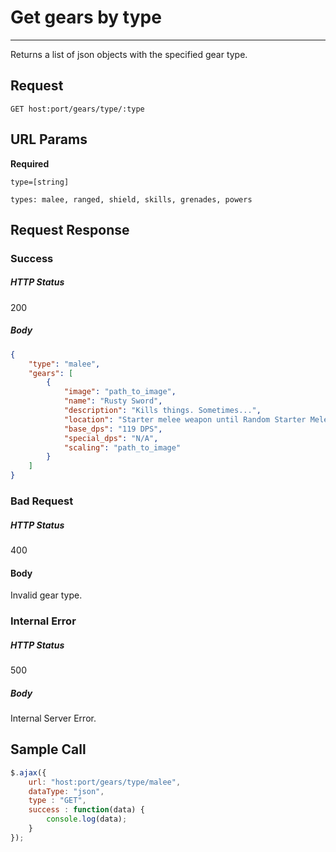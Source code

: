 # Get gears by type
---

Returns a list of json objects with the specified gear type.

## Request

`GET host:port/gears/type/:type`

## URL Params

**Required**

`type=[string]`

`types: malee, ranged, shield, skills, grenades, powers`

## Request Response

### Success

##### HTTP Status

200

##### Body

```json
{
    "type": "malee",
    "gears": [
        {
            "image": "path_to_image",
            "name": "Rusty Sword",
            "description": "Kills things. Sometimes...",
            "location": "Starter melee weapon until Random Starter Melee Weapon is purchased (found in secret tile near the place where you start afterwards)",
            "base_dps": "119 DPS",
            "special_dps": "N/A",
            "scaling": "path_to_image"
        }
    ]
}
```

### Bad Request

##### HTTP Status

400

#### Body

Invalid gear type.

### Internal Error

##### HTTP Status

500

##### Body

Internal Server Error.

## Sample Call

```javascript
$.ajax({
    url: "host:port/gears/type/malee",
    dataType: "json",
    type : "GET",
    success : function(data) {
        console.log(data);
    }
});
```

